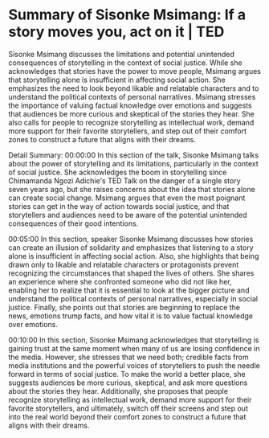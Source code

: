 # Summary of Sisonke Msimang: If a story moves you, act on it | TED

Sisonke Msimang discusses the limitations and potential unintended consequences of storytelling in the context of social justice. While she acknowledges that stories have the power to move people, Msimang argues that storytelling alone is insufficient in affecting social action. She emphasizes the need to look beyond likable and relatable characters and to understand the political contexts of personal narratives. Msimang stresses the importance of valuing factual knowledge over emotions and suggests that audiences be more curious and skeptical of the stories they hear. She also calls for people to recognize storytelling as intellectual work, demand more support for their favorite storytellers, and step out of their comfort zones to construct a future that aligns with their dreams.

Detail Summary: 
00:00:00
In this section of the talk, Sisonke Msimang talks about the power of storytelling and its limitations, particularly in the context of social justice. She acknowledges the boom in storytelling since Chimamanda Ngozi Adichie's TED Talk on the danger of a single story seven years ago, but she raises concerns about the idea that stories alone can create social change. Msimang argues that even the most poignant stories can get in the way of action towards social justice, and that storytellers and audiences need to be aware of the potential unintended consequences of their good intentions.

00:05:00
In this section, speaker Sisonke Msimang discusses how stories can create an illusion of solidarity and emphasizes that listening to a story alone is insufficient in affecting social action. Also, she highlights that being drawn only to likable and relatable characters or protagonists prevent recognizing the circumstances that shaped the lives of others. She shares an experience where she confronted someone who did not like her, enabling her to realize that it is essential to look at the bigger picture and understand the political contexts of personal narratives, especially in social justice. Finally, she points out that stories are beginning to replace the news, emotions trump facts, and how vital it is to value factual knowledge over emotions.

00:10:00
In this section, Sisonke Msimang acknowledges that storytelling is gaining trust at the same moment when many of us are losing confidence in the media. However, she stresses that we need both; credible facts from media institutions and the powerful voices of storytellers to push the needle forward in terms of social justice. To make the world a better place, she suggests audiences be more curious, skeptical, and ask more questions about the stories they hear. Additionally, she proposes that people recognize storytelling as intellectual work, demand more support for their favorite storytellers, and ultimately, switch off their screens and step out into the real world beyond their comfort zones to construct a future that aligns with their dreams.

